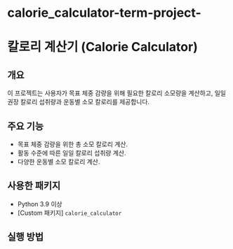 # calorie_calculator-term-project-
# 칼로리 계산기 (Calorie Calculator)

## 개요
이 프로젝트는 사용자가 목표 체중 감량을 위해 필요한 칼로리 소모량을 계산하고, 일일 권장 칼로리 섭취량과 운동별 소모 칼로리를 제공합니다.

## 주요 기능
- 목표 체중 감량을 위한 총 소모 칼로리 계산.
- 활동 수준에 따른 일일 칼로리 섭취량 계산.
- 다양한 운동별 소모 칼로리 계산.

## 사용한 패키지
- Python 3.9 이상
- [Custom 패키지] `calorie_calculator`

## 실행 방법
